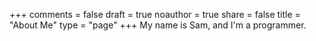+++
comments = false
draft = true
noauthor = true
share = false
title = "About Me"
type = "page"
+++
My name is Sam, and I'm a programmer.